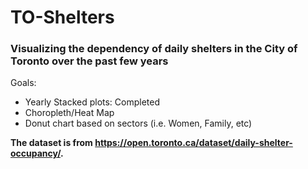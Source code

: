 # TO-Shelters
### Visualizing the dependency of daily shelters in the City of Toronto over the past few years
Goals:
 - Yearly Stacked plots: Completed
 - Choropleth/Heat Map
 - Donut chart based on sectors (i.e. Women, Family, etc)

**The dataset is from https://open.toronto.ca/dataset/daily-shelter-occupancy/.**

